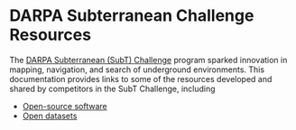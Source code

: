# DARPA Subterranean Challenge Resources
The [DARPA Subterranean (SubT) Challenge](https://subtchallenge.com/) program sparked innovation in mapping, navigation, and search of underground environments. This documentation provides links to some of the resources developed and shared by competitors in the SubT Challenge, including
* [Open-source software](Software.md)
* [Open datasets](Datasets.md)

